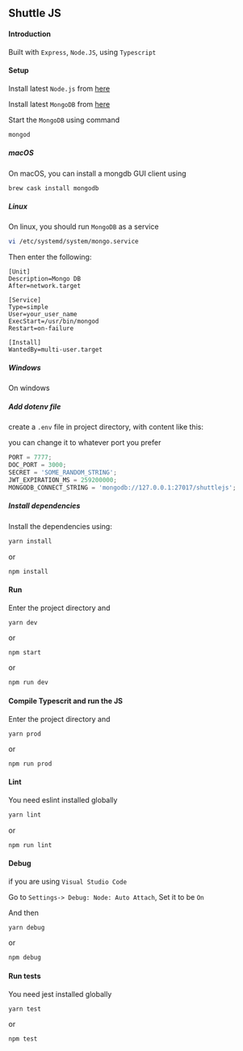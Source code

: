 ## Shuttle JS

#### Introduction

Built with `Express`, `Node.JS`, using `Typescript`

#### Setup

Install latest `Node.js` from [here](https://nodejs.org/en/download/)

Install latest `MongoDB` from [here](https://www.mongodb.com/download-center/community)

Start the `MongoDB` using command

```bash
mongod
```

##### macOS

On macOS, you can install a mongdb GUI client using

```bash
brew cask install mongodb
```

##### Linux

On linux, you should run `MongoDB` as a service

```bash
vi /etc/systemd/system/mongo.service
```

Then enter the following:

```plaintext
[Unit]
Description=Mongo DB
After=network.target

[Service]
Type=simple
User=your_user_name
ExecStart=/usr/bin/mongod
Restart=on-failure

[Install]
WantedBy=multi-user.target
```

##### Windows

On windows

##### Add dotenv file

create a `.env` file in project directory, with content like this:

you can change it to whatever port you prefer

```javascript
PORT = 7777;
DOC_PORT = 3000;
SECRET = 'SOME_RANDOM_STRING';
JWT_EXPIRATION_MS = 259200000;
MONGODB_CONNECT_STRING = 'mongodb://127.0.0.1:27017/shuttlejs';
```

##### Install dependencies

Install the dependencies using:

```bash
yarn install
```

or

```bash
npm install
```

#### Run

Enter the project directory and

```shell
yarn dev
```

or

```bash
npm start
```

or

```bash
npm run dev
```

#### Compile Typescrit and run the JS

Enter the project directory and

```shell
yarn prod
```

or

```bash
npm run prod
```

#### Lint

You need eslint installed globally

```bash
yarn lint
```

or

```bash
npm run lint
```

#### Debug

if you are using `Visual Studio Code`

Go to `Settings-> Debug: Node: Auto Attach`, Set it to be `On`

And then

```bash
yarn debug
```

or

```bash
npm debug
```

#### Run tests

You need jest installed globally

```bash
yarn test
```

or

```bash
npm test
```
